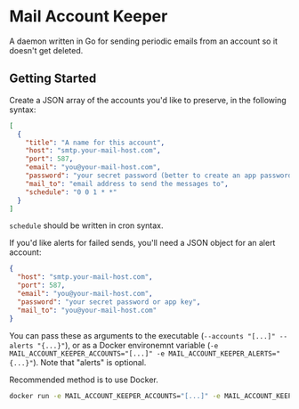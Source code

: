 # Mail Account Keeper

A daemon written in Go for sending periodic emails from an account so it doesn't get deleted.

## Getting Started

Create a JSON array of the accounts you'd like to preserve, in the following syntax:

```json
[
  {
    "title": "A name for this account",
    "host": "smtp.your-mail-host.com",
    "port": 587,
    "email": "you@your-mail-host.com",
    "password": "your secret password (better to create an app password where possible)",
    "mail_to": "email address to send the messages to",
    "schedule": "0 0 1 * *"
  }
]
```

`schedule` should be written in cron syntax.

If you'd like alerts for failed sends, you'll need a JSON object for an alert account:

```json
{
  "host": "smtp.your-mail-host.com",
  "port": 587,
  "email": "you@your-mail-host.com",
  "password": "your secret password or app key",
  "mail_to": "you@your-mail-host.com"
}
```

You can pass these as arguments to the executable (`--accounts "[...]" --alerts "{...}"`), or as a Docker environemnt variable (`-e MAIL_ACCOUNT_KEEPER_ACCOUNTS="[...]" -e MAIL_ACCOUNT_KEEPER_ALERTS="{...}"`). Note that "alerts" is optional.

Recommended method is to use Docker.

```sh
docker run -e MAIL_ACCOUNT_KEEPER_ACCOUNTS="[...]" -e MAIL_ACCOUNT_KEEPER_ALERTS="{...}" ghcr.io/dlford/mail-account-keeper:latest
```
